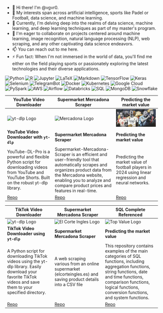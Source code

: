 
- 👋 Hi there! I'm @vgvr0.
- 👀 My interests span across artificial intelligence, sports like Padel or Football, data science, and machine learning.
- 🌱 Currently, I'm delving deep into the realms of data science, machine learning, and deep learning techniques as part of my master's program.
- 💞️ I'm eager to collaborate on projects centered around machine learning, image recognition, natural language processing (NLP), web scraping, and any other captivating data science endeavors.
- 📫 You can reach out to me here.
- ⚡ Fun fact: When I'm not immersed in the world of data, you'll find me either on the field playing sports or passionately exploring the latest technologies and their diverse applications.

![Python](https://img.shields.io/badge/Python-3776AB?style=for-the-badge&logo=python&logoColor=white)
![R](https://img.shields.io/badge/R-276DC3?style=for-the-badge&logo=r&logoColor=white)
![Jupyter](https://img.shields.io/badge/Made%20with-Jupyter-orange?style=for-the-badge&logo=Jupyter)
![LaTeX](https://img.shields.io/badge/LaTeX-20B2AA?style=for-the-badge&logo=LaTeX&logoColor=white)
![Markdown](https://img.shields.io/badge/Markdown-000000?style=for-the-badge&logo=Markdown&logoColor=white)
![TensorFlow](https://img.shields.io/badge/TensorFlow-FF6F00?style=for-the-badge&logo=tensorflow&logoColor=white)
![Keras](https://img.shields.io/badge/Keras-D00000?style=for-the-badge&logo=keras&logoColor=white)
![Selenium](https://img.shields.io/badge/Selenium-43B02A?style=for-the-badge&logo=selenium&logoColor=white)
![TelegramBot](https://img.shields.io/badge/Telegram_Bot-2CA5E0?style=for-the-badge&logo=telegram&logoColor=white)
![Docker](https://img.shields.io/badge/Docker-2496ED?style=for-the-badge&logo=docker&logoColor=white)
![Kubernetes](https://img.shields.io/badge/Kubernetes-326CE5?style=for-the-badge&logo=kubernetes&logoColor=white)
![Google Cloud](https://img.shields.io/badge/Google_Cloud-1384F3?style=for-the-badge&logo=google-cloud&logoColor=white)
![PySpark](https://img.shields.io/badge/PySpark-E25A1C?style=for-the-badge&logo=apache-spark&logoColor=white)
![AWS](https://img.shields.io/badge/Amazon_Web_Services-232F32?style=for-the-badge&logo=AmazonAWS&logoColor=white)
![Airflow](https://img.shields.io/badge/Airflow-017CEE?style=for-the-badge&logo=Apache%20Airflow&logoColor=white)
![Databricks](https://img.shields.io/badge/Databricks-FF3621?style=for-the-badge&logo=Databricks&logoColor=white)
![SQL](https://img.shields.io/badge/Microsoft%20SQL%20Server-CC2927?logo=microsoftsqlserver&logoColor=fff&style=for-the-badge)
![MongoDB](https://img.shields.io/badge/-MongoDB-4DB33D?logo=mongodb&logoColor=FFFFFF&style=for-the-badge)
![Snowflake](https://img.shields.io/badge/Snowflake-29B5E8?style=for-the-badge&logo=Snowflake&logoColor=white)


| YouTube Video Downloader | Supermarket Mercadona Scraper | Predicting the market value |
|------------|------------|------------|
| ![yt-dlp Logo](https://brandemia.org/contenido/subidas/2017/10/logo_youtube-1-960x640.jpg) | ![Mercadona Logo](https://edicomgroup.es/dam/jcr:1d5f0f0a-a59b-46a0-88e9-3f653ba3fc3c/mercadona_integration.png) | ![Top Value Logo](https://github.com/vgvr0/Market_value_football_players_24/raw/main/Top_2024.jpg) |
| **YouTube Video Downloader with `yt-dlp`** | **Supermarket Mercadona Scraper** | **Predicting the market value** |
| YouTube-DL-Pro is a powerful and flexible Python script for downloading videos from YouTube and YouTube Shorts. Built on the robust yt-dlp library. | Supermarket-Mercadona-Scraper is an efficient and user-friendly tool that automatically scrapes and organizes product data from the Mercadona website, enabling you to analyze and compare product prices and features in real-time. | Predicting the market value of football players in 2024 using linear regression and neural networks. |
| [Repo](https://github.com/vgvr0/YouTube-DL-Pro-Advanced-YouTube-Video-Downloader) | [Repo](https://github.com/vgvr0/supermarket-mercadona-scraper) | [Repo](https://github.com/vgvr0/Market_value_football_players_24) |

| TikTok Video Downloader  | Supermarket Mercadona Scraper | SQL Complete Referenced |
|------------|------------|------------|
| ![yt-dlp Logo](https://github.com/vgvr0/TikTok-Video-Downloader-using-Python-and-yt-dlp/raw/main/LogoTikTok.png) | ![El Corte Ingles Logo](https://www.marcasrenombradas.com/wp-content/uploads/2011/08/elcorteingles.jpg) | ![Top Value Logo](https://upload.wikimedia.org/wikipedia/commons/8/87/Sql_data_base_with_logo.png) |
| **TikTok Video Downloader using `yt-dlp`** | **Supermarket Mercadona Scraper** | **Predicting the market value** |
| A Python script for downloading TikTok videos using the yt-dlp library. Easily download your favorite TikTok videos and save them to your specified directory. | A web scraping various from an online supermarket (elcorteingles.es) and saving product details into a CSV file | This repository contains examples of the main categories of SQL functions, including aggregation functions, string functions, date and time functions, comparison functions, logical functions, conversion functions, and system functions. |
| [Repo](https://github.com/vgvr0/YouTube-DL-Pro-Advanced-YouTube-Video-Downloader) | [Repo](https://github.com/vgvr0/el-corte-ingles-supermarket-scraper) | [Repo]([https://github.com/vgvr0/Market_value_football_players_24](https://github.com/vgvr0/SQL-Complete-Reference-Basic-Intermediate-Advanced)) |



<!---

## Proyectos Destacados

### Proyecto 1: Descargador de Videos de YouTube
![yt-dlp Logo](https://brandemia.org/contenido/subidas/2017/10/logo_youtube-1-960x640.jpg)

- **Descripción**: Un script en Python para descargar videos de YouTube utilizando `yt-dlp`.
- **Tecnologías**: Python, yt-dlp
- **Repositorio**: [Enlace al repositorio](https://github.com/vgvr0/YouTube-DL-Pro-Advanced-YouTube-Video-Downloader)

### Proyecto 2: Análisis de Datos con Pandas
![Python Logo](https://upload.wikimedia.org/wikipedia/commons/c/c3/Python-logo-notext.svg)

- **Descripción**: Un proyecto de análisis de datos utilizando la biblioteca Pandas en Python.
- **Tecnologías**: Python, Pandas
- **Repositorio**: [Enlace al repositorio](https://github.com/tu-usuario/proyecto2)
- 

![Cover](https://media.licdn.com/dms/image/C5612AQFxPhDAkRB9wA/article-cover_image-shrink_600_2000/0/1520150575249?e=2147483647&v=beta&t=vmpdAjcQCKw2q7U307GrfkP_Xi2r_T97Dxk8MnqM_tE)
vgvr0/vgvr0 is a ✨ special ✨ repository because its `README.md` (this file) appears on your GitHub profile.
You can click the Preview link to take a look at your changes.
😄 Pronouns: He/Him
- 👋 Hi, I’m @vgvr0
- 👀 I’m interested in artificial intelligence, sports like Padel or Football, data science, and machine learning.
- 🌱 I’m currently learning about data science, machine learning, and deep learning techniques as part of my master's program.
- 💞️ I’m looking to collaborate on projects related to machine learning, image recognition, natural language processing (NLP), web scraping, and any other interesting data science projects.
- 📫 How to reach me: You can contact me via email at [insert your email address here].
- ⚡ Fun fact: I'm a huge fan of both playing and watching sports, and I love exploring new technologies and their applications in various fields.
--->
